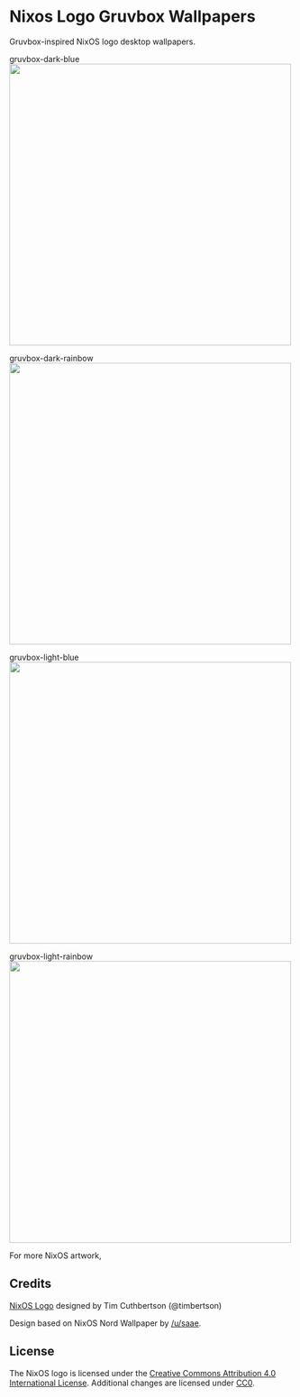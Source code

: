 # Nixos Logo Gruvbox Wallpapers

Gruvbox-inspired NixOS logo desktop wallpapers.

gruvbox-dark-blue  
<img src="png/gruvbox-dark-blue.png" width="500">

gruvbox-dark-rainbow  
<img src="png/gruvbox-dark-rainbow.png" width="500">

gruvbox-light-blue  
<img src="png/gruvbox-light-blue.png" width="500">

gruvbox-light-rainbow  
<img src="png/gruvbox-light-rainbow.png" width="500">

For more NixOS artwork, 

## Credits

[NixOS Logo](https://github.com/NixOS/nixos-artwork/tree/master/logo) designed
by Tim Cuthbertson (@timbertson)

Design based on NixOS Nord Wallpaper by
[/u/saae](https://www.reddit.com/user/saae).

## License

The NixOS logo is licensed under the [Creative Commons Attribution 4.0
International License](http://creativecommons.org/licenses/by/4.0/). Additional
changes are licensed under
[CC0](https://creativecommons.org/publicdomain/zero/1.0/legalcode>).
